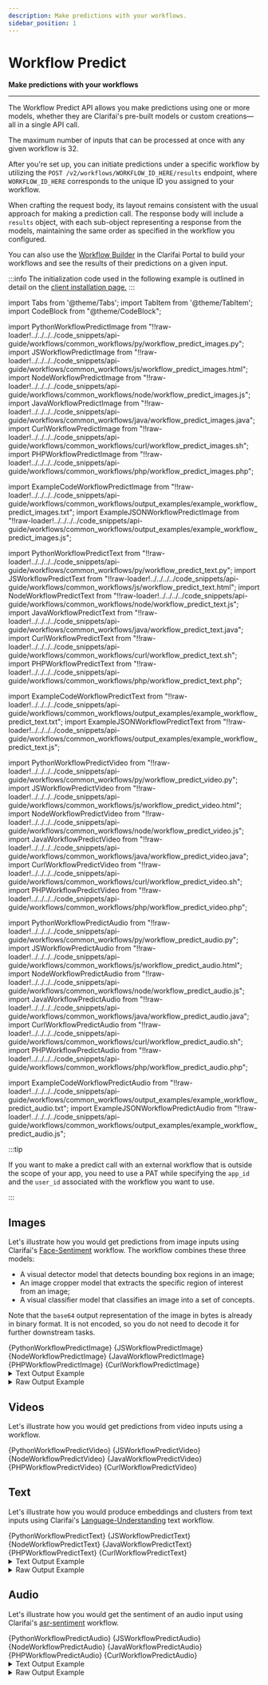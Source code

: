```yaml
---
description: Make predictions with your workflows.
sidebar_position: 1
---
```


# Workflow Predict

**Make predictions with your workflows**
<hr />

The Workflow Predict API allows you make predictions using one or more models, whether they are Clarifai's pre-built models or custom creations—all in a single API call.

The maximum number of inputs that can be processed at once with any given workflow is 32.

After you're set up, you can initiate predictions under a specific workflow by utilizing the `POST /v2/workflows/WORKFLOW_ID_HERE/results` endpoint, where `WORKFLOW_ID_HERE` corresponds to the unique ID you assigned to your workflow.

When crafting the request body, its layout remains consistent with the usual approach for making a prediction call. The response body will include a `results` object, with each sub-object representing a response from the models, maintaining the same order as specified in the workflow you configured.

You can also use the [Workflow Builder](https://docs.clarifai.com/portal-guide/workflows/working-with-workflows) in the Clarifai Portal to build your workflows and see the results of their predictions on a given input.

:::info
The initialization code used in the following example is outlined in detail on the [client installation page.](https://docs.clarifai.com/api-guide/api-overview/api-clients/#client-installation-instructions)
:::

import Tabs from '@theme/Tabs';
import TabItem from '@theme/TabItem';
import CodeBlock from "@theme/CodeBlock";

import PythonWorkflowPredictImage from "!!raw-loader!../../../../code_snippets/api-guide/workflows/common_workflows/py/workflow_predict_images.py";
import JSWorkflowPredictImage from "!!raw-loader!../../../../code_snippets/api-guide/workflows/common_workflows/js/workflow_predict_images.html";
import NodeWorkflowPredictImage from "!!raw-loader!../../../../code_snippets/api-guide/workflows/common_workflows/node/workflow_predict_images.js";
import JavaWorkflowPredictImage from "!!raw-loader!../../../../code_snippets/api-guide/workflows/common_workflows/java/workflow_predict_images.java";
import CurlWorkflowPredictImage from "!!raw-loader!../../../../code_snippets/api-guide/workflows/common_workflows/curl/workflow_predict_images.sh";
import PHPWorkflowPredictImage from "!!raw-loader!../../../../code_snippets/api-guide/workflows/common_workflows/php/workflow_predict_images.php";

import ExampleCodeWorkflowPredictImage from "!!raw-loader!../../../../code_snippets/api-guide/workflows/common_workflows/output_examples/example_workflow_predict_images.txt";
import ExampleJSONWorkflowPredictImage from "!!raw-loader!../../../../code_snippets/api-guide/workflows/common_workflows/output_examples/example_workflow_predict_images.js";

import PythonWorkflowPredictText from "!!raw-loader!../../../../code_snippets/api-guide/workflows/common_workflows/py/workflow_predict_text.py";
import JSWorkflowPredictText from "!!raw-loader!../../../../code_snippets/api-guide/workflows/common_workflows/js/workflow_predict_text.html";
import NodeWorkflowPredictText from "!!raw-loader!../../../../code_snippets/api-guide/workflows/common_workflows/node/workflow_predict_text.js";
import JavaWorkflowPredictText from "!!raw-loader!../../../../code_snippets/api-guide/workflows/common_workflows/java/workflow_predict_text.java";
import CurlWorkflowPredictText from "!!raw-loader!../../../../code_snippets/api-guide/workflows/common_workflows/curl/workflow_predict_text.sh";
import PHPWorkflowPredictText from "!!raw-loader!../../../../code_snippets/api-guide/workflows/common_workflows/php/workflow_predict_text.php";

import ExampleCodeWorkflowPredictText from "!!raw-loader!../../../../code_snippets/api-guide/workflows/common_workflows/output_examples/example_workflow_predict_text.txt";
import ExampleJSONWorkflowPredictText from "!!raw-loader!../../../../code_snippets/api-guide/workflows/common_workflows/output_examples/example_workflow_predict_text.js";

import PythonWorkflowPredictVideo from "!!raw-loader!../../../../code_snippets/api-guide/workflows/common_workflows/py/workflow_predict_video.py";
import JSWorkflowPredictVideo from "!!raw-loader!../../../../code_snippets/api-guide/workflows/common_workflows/js/workflow_predict_video.html";
import NodeWorkflowPredictVideo from "!!raw-loader!../../../../code_snippets/api-guide/workflows/common_workflows/node/workflow_predict_video.js";
import JavaWorkflowPredictVideo from "!!raw-loader!../../../../code_snippets/api-guide/workflows/common_workflows/java/workflow_predict_video.java";
import CurlWorkflowPredictVideo from "!!raw-loader!../../../../code_snippets/api-guide/workflows/common_workflows/curl/workflow_predict_video.sh";
import PHPWorkflowPredictVideo from "!!raw-loader!../../../../code_snippets/api-guide/workflows/common_workflows/php/workflow_predict_video.php";

import PythonWorkflowPredictAudio from "!!raw-loader!../../../../code_snippets/api-guide/workflows/common_workflows/py/workflow_predict_audio.py";
import JSWorkflowPredictAudio from "!!raw-loader!../../../../code_snippets/api-guide/workflows/common_workflows/js/workflow_predict_audio.html";
import NodeWorkflowPredictAudio from "!!raw-loader!../../../../code_snippets/api-guide/workflows/common_workflows/node/workflow_predict_audio.js";
import JavaWorkflowPredictAudio from "!!raw-loader!../../../../code_snippets/api-guide/workflows/common_workflows/java/workflow_predict_audio.java";
import CurlWorkflowPredictAudio from "!!raw-loader!../../../../code_snippets/api-guide/workflows/common_workflows/curl/workflow_predict_audio.sh";
import PHPWorkflowPredictAudio from "!!raw-loader!../../../../code_snippets/api-guide/workflows/common_workflows/php/workflow_predict_audio.php";

import ExampleCodeWorkflowPredictAudio from "!!raw-loader!../../../../code_snippets/api-guide/workflows/common_workflows/output_examples/example_workflow_predict_audio.txt";
import ExampleJSONWorkflowPredictAudio from "!!raw-loader!../../../../code_snippets/api-guide/workflows/common_workflows/output_examples/example_workflow_predict_audio.js";

:::tip

If you want to make a predict call with an external workflow that is outside the scope of your app, you need to use a PAT while specifying the `app_id` and the `user_id` associated with the workflow you want to use. 

:::

## Images

Let's illustrate how you would get predictions from image inputs using Clarifai's [Face-Sentiment](https://clarifai.com/clarifai/main/workflows/Face-Sentiment) workflow. The workflow combines these three models: 

- A visual detector model that detects bounding box regions in an image;
- An image cropper model that extracts the specific region of interest from an image;
- A visual classifier model that classifies an image into a set of concepts.

Note that the `base64` output representation of the image in bytes is already in binary format. It is not encoded, so you do not need to decode it for further downstream tasks.

<Tabs>

<TabItem value="python" label="Python">
    <CodeBlock className="language-python">{PythonWorkflowPredictImage}</CodeBlock>
</TabItem>

<TabItem value="js_rest" label="JavaScript (REST)">
    <CodeBlock className="language-javascript">{JSWorkflowPredictImage}</CodeBlock>
</TabItem>

<TabItem value="nodejs" label="NodeJS">
    <CodeBlock className="language-javascript">{NodeWorkflowPredictImage}</CodeBlock>
</TabItem>

<TabItem value="java" label="Java">
    <CodeBlock className="language-java">{JavaWorkflowPredictImage}</CodeBlock>
</TabItem>

<TabItem value="php" label="PHP">
    <CodeBlock className="language-php">{PHPWorkflowPredictImage}</CodeBlock>
</TabItem>

<TabItem value="curl" label="cURL">
    <CodeBlock className="language-bash">{CurlWorkflowPredictImage}</CodeBlock>
</TabItem>

</Tabs>

<details>
  <summary>Text Output Example</summary>
    <CodeBlock className="language-text">{ExampleCodeWorkflowPredictImage}</CodeBlock>
</details>

<details>
  <summary>Raw Output Example</summary>
    <CodeBlock className="language-javascript">{ExampleJSONWorkflowPredictImage}</CodeBlock>
</details>

## Videos

Let's illustrate how you would get predictions from video inputs using a workflow.

<Tabs>

<TabItem value="python" label="Python">
    <CodeBlock className="language-python">{PythonWorkflowPredictVideo}</CodeBlock>
</TabItem>

<TabItem value="js_rest" label="JavaScript (REST)">
    <CodeBlock className="language-javascript">{JSWorkflowPredictVideo}</CodeBlock>
</TabItem>

<TabItem value="nodejs" label="NodeJS">
    <CodeBlock className="language-javascript">{NodeWorkflowPredictVideo}</CodeBlock>
</TabItem>

<TabItem value="java" label="Java">
    <CodeBlock className="language-java">{JavaWorkflowPredictVideo}</CodeBlock>
</TabItem>

<TabItem value="php" label="PHP">
    <CodeBlock className="language-php">{PHPWorkflowPredictVideo}</CodeBlock>
</TabItem>

<TabItem value="curl" label="cURL">
    <CodeBlock className="language-bash">{CurlWorkflowPredictVideo}</CodeBlock>
</TabItem>

</Tabs>

## Text

Let's illustrate how you would produce embeddings and clusters from text inputs using Clarifai's [Language-Understanding](https://clarifai.com/clarifai/main/workflows/Language-Understanding) text workflow.

<Tabs>

<TabItem value="python" label="Python">
    <CodeBlock className="language-python">{PythonWorkflowPredictText}</CodeBlock>
</TabItem>

<TabItem value="js_rest" label="JavaScript (REST)">
    <CodeBlock className="language-javascript">{JSWorkflowPredictText}</CodeBlock>
</TabItem>

<TabItem value="nodejs" label="NodeJS">
    <CodeBlock className="language-javascript">{NodeWorkflowPredictText}</CodeBlock>
</TabItem>

<TabItem value="java" label="Java">
    <CodeBlock className="language-java">{JavaWorkflowPredictText}</CodeBlock>
</TabItem>

<TabItem value="php" label="PHP">
    <CodeBlock className="language-php">{PHPWorkflowPredictText}</CodeBlock>
</TabItem>

<TabItem value="curl" label="cURL">
    <CodeBlock className="language-bash">{CurlWorkflowPredictText}</CodeBlock>
</TabItem>

</Tabs>

<details>
  <summary>Text Output Example</summary>
    <CodeBlock className="language-text">{ExampleCodeWorkflowPredictText}</CodeBlock>
</details>

<details>
  <summary>Raw Output Example</summary>
    <CodeBlock className="language-javascript">{ExampleJSONWorkflowPredictText}</CodeBlock>
</details>

## Audio

Let's illustrate how you would get the sentiment of an audio input using Clarifai's [asr-sentiment](https://clarifai.com/clarifai/main/workflows/asr-sentiment) workflow.

<Tabs>

<TabItem value="python" label="Python">
    <CodeBlock className="language-python">{PythonWorkflowPredictAudio}</CodeBlock>
</TabItem>

<TabItem value="js_rest" label="JavaScript (REST)">
    <CodeBlock className="language-javascript">{JSWorkflowPredictAudio}</CodeBlock>
</TabItem>

<TabItem value="nodejs" label="NodeJS">
    <CodeBlock className="language-javascript">{NodeWorkflowPredictAudio}</CodeBlock>
</TabItem>

<TabItem value="java" label="Java">
    <CodeBlock className="language-java">{JavaWorkflowPredictAudio}</CodeBlock>
</TabItem>

<TabItem value="php" label="PHP">
    <CodeBlock className="language-php">{PHPWorkflowPredictAudio}</CodeBlock>
</TabItem>

<TabItem value="curl" label="cURL">
    <CodeBlock className="language-bash">{CurlWorkflowPredictAudio}</CodeBlock>
</TabItem>

</Tabs>

<details>
  <summary>Text Output Example</summary>
    <CodeBlock className="language-text">{ExampleCodeWorkflowPredictAudio}</CodeBlock>
</details>

<details>
  <summary>Raw Output Example</summary>
    <CodeBlock className="language-javascript">{ExampleJSONWorkflowPredictAudio}</CodeBlock>
</details>